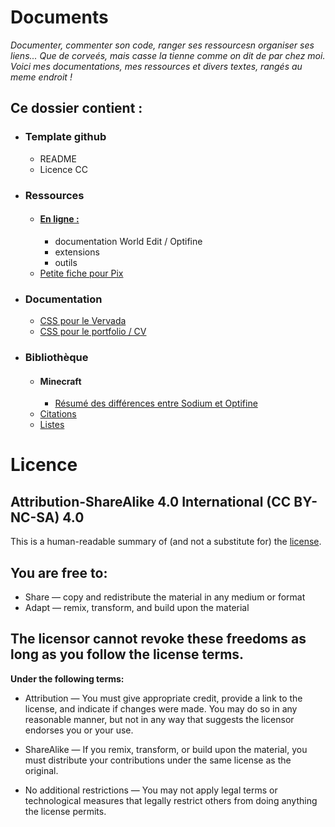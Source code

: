 # Documents

*Documenter, commenter son code, ranger ses ressourcesn organiser ses liens... Que de  corveés, mais casse la tienne comme on dit de par chez moi. Voici mes documentations, mes ressources et divers textes, rangés au meme endroit !*

## Ce dossier contient :

- ### Template github
    - README
    - Licence CC  
      
- ### Ressources
    - #### [En ligne :](./ressources/liens.md)
        - documentation World Edit / Optifine
        - extensions
        - outils
    - [Petite fiche pour Pix](./ressources/pix.md)

- ### Documentation
    - [CSS pour le Vervada](./documentation/vervada.md)
    - [CSS pour le portfolio / CV](./documentation/portfolio.md)

- ### Bibliothèque
    - #### Minecraft
        - [Résumé des différences entre Sodium et Optifine](./bibliothèque/mc/Sodium_VS_Optifine.md)
    - [Citations](./bibliothèque/Citations.md "Ouvre le fichier citations")
    - [Listes](./bibliothèque/listes.md)

# Licence

## Attribution-ShareAlike 4.0 International (CC BY-NC-SA) 4.0
This is a human-readable summary of (and not a substitute for) the [license](./https://creativecommons.org/licenses/by-sa/4.0/).

## You are free to:
- Share — copy and redistribute the material in any medium or format
- Adapt — remix, transform, and build upon the material

## The licensor cannot revoke these freedoms as long as you follow the license terms.
**Under the following terms:**
- Attribution — You must give appropriate credit, provide a link to the license, and indicate if changes were made. You may do so in any reasonable manner, but not in any way that suggests the licensor endorses you or your use.

- ShareAlike — If you remix, transform, or build upon the material, you must distribute your contributions under the same license as the original.

- No additional restrictions — You may not apply legal terms or technological measures that legally restrict others from doing anything the license permits.


